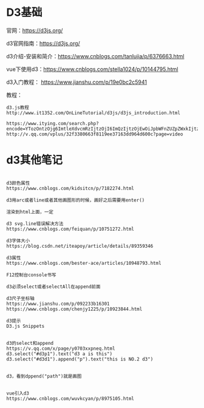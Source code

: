 # D3基础

官网：https://d3js.org/

d3官网指南：https://d3js.org/

d3介绍-安装和简介：https://www.cnblogs.com/tanlujia/p/6376663.html

vue下使用d3：https://www.cnblogs.com/stella1024/p/10144795.html

d3入门教程：
https://www.jianshu.com/p/19e0bc2c5941

教程：

```
d3.js教程
http://www.it1352.com/OnLineTutorial/d3js/d3js_introduction.html

https://www.itying.com/search.php?
encode=YTozOntzOjg6ImtleXdvcmRzIjtzOjI6ImQzIjtzOjEwOiJpbWFnZUZpZWxkIjtzOjA6IiI7czoxODoic2VhcmNoX2VuY29kZV90aW1lIjtpOjE1Nzc3NTc3MzI7fQ==
http://v.qq.com/vplus/32f3380663f8119ee37163dd964d600c?page=video
```



# d3其他笔记

```

d3颜色属性
https://www.cnblogs.com/kidsitcn/p/7182274.html

d3用arc或者line或者其他画图形的时候，画好之后需要用enter()

渲染到html上面，一定

d3 svg.line错误解决方法
https://www.cnblogs.com/feiquan/p/10751272.html

d3字体大小
https://blog.csdn.net/iteapoy/article/details/89359346

d3属性
https://www.cnblogs.com/bester-ace/articles/10948793.html

F12控制台console书写

d3必须select或者selectAll在append前面

d3尺子坐标轴
https://www.jianshu.com/p/092233b16301
https://www.cnblogs.com/chenjy1225/p/10923844.html

d3提示
D3.js Snippets


d3的select和append
https://v.qq.com/x/page/y0703xxpneq.html
d3.select("#d3p1").text("d3 a is this")
d3.select("#d3d1").append("p").text("this is NO.2 d3")


d3，看到dppend("path")就是画图


vue引入d3
https://www.cnblogs.com/wuvkcyan/p/8975105.html


```

